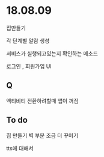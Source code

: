 # 18.08.09

집만들기

각 단계별 알람 생성

서비스가 실행되고있는지 확인하는 메소드

로그인 , 회원가입 UI

## Q

액티비티 전환하려할때 앱이 꺼짐

## To do 

집 만들기 벽 부분 조금 더 꾸미기

tts에 대해서





